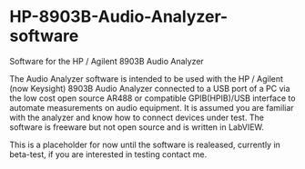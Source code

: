# HP-8903B-Audio-Analyzer-software
Software for the HP / Agilent 8903B Audio Analyzer

The Audio Analyzer software is intended to be used with the HP / Agilent (now Keysight) 8903B Audio Analyzer connected to a USB port of a PC via the low cost open source AR488 or compatible GPIB(HPIB)/USB interface to automate measurements on audio equipment.
It is assumed you are familiar with the analyzer and know how to connect devices under test.
The software is freeware but not open source and is written in LabVIEW.

This is a placeholder for now until the software is realeased, currently in beta-test, if you are interested in testing contact me.



